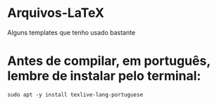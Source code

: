 # Arquivos-LaTeX
Alguns templates que tenho usado bastante

# Antes de compilar, em português, lembre de instalar pelo terminal:

```console
sudo apt -y install texlive-lang-portuguese
```
